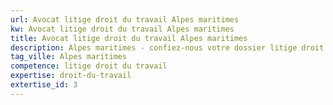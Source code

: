 ```yaml
---
url: Avocat litige droit du travail Alpes maritimes
kw: Avocat litige droit du travail Alpes maritimes
title: Avocat litige droit du travail Alpes maritimes
description: Alpes maritimes - confiez-nous votre dossier litige droit du travail
tag_ville: Alpes maritimes
competence: litige droit du travail
expertise: droit-du-travail
extertise_id: 3
---
```

